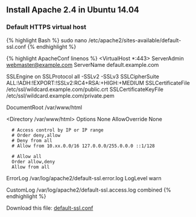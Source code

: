 ## Install Apache 2.4 in Ubuntu 14.04

### Default HTTPS virtual host

{% highlight Bash %}
sudo nano /etc/apache2/sites-available/default-ssl.conf
{% endhighlight %}

{% highlight ApacheConf linenos %}
<VirtualHost *:443>
   ServerAdmin webmaster@example.com
   ServerName default.example.com

   SSLEngine on
   SSLProtocol           all -SSLv2 -SSLv3
   SSLCipherSuite        ALL:!ADH:!EXPORT:!SSLv2:RC4+RSA:+HIGH:+MEDIUM
   SSLCertificateFile    /etc/ssl/wildcard.example.com/public.crt
   SSLCertificateKeyFile /etc/ssl/wildcard.example.com/private.pem

   DocumentRoot /var/www/html

   <Directory /var/www/html>
      Options None
      AllowOverride None

      # Access control by IP or IP range
      # Order deny,allow
      # Deny from all
      # Allow from 10.xx.0.0/16 127.0.0.0/255.0.0.0 ::1/128

      # Allow all
      Order allow,deny
      Allow from all
   </Directory>

   ErrorLog /var/log/apache2/default-ssl.error.log
   LogLevel warn

   CustomLog /var/log/apache2/default-ssl.access.log combined
</VirtualHost>
{% endhighlight %}

Download this file: [default-ssl.conf](files/apache2/default-ssl.conf)
